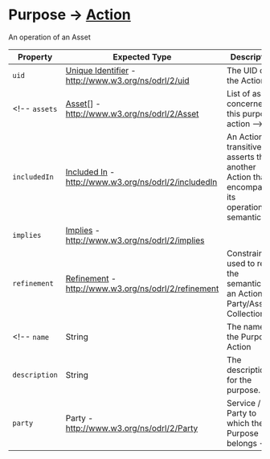# Purpose -> [Action](https://www.w3.org/TR/odrl-vocab/#term-Action)

An operation of an Asset

Property | Expected Type | Description
---------|---------------|------------
`uid` | [Unique Identifier](https://www.w3.org/TR/odrl-vocab/#term-uid) - http://www.w3.org/ns/odrl/2/uid | The UID of the Action
<!-- `assets` | [Asset](https://www.w3.org/TR/odrl-vocab/#term-Asset)[] - http://www.w3.org/ns/odrl/2/Asset | List of assets concerned by this purpose / action -->
`includedIn` | [Included In](https://www.w3.org/TR/odrl-vocab/#term-includedIn) - http://www.w3.org/ns/odrl/2/includedIn | An Action transitively asserts that another Action that encompasses its operational semantics.
`implies` | [Implies](https://www.w3.org/TR/odrl-vocab/#term-implies) - http://www.w3.org/ns/odrl/2/implies
`refinement` | [Refinement](https://www.w3.org/TR/odrl-vocab/#term-refinement) - http://www.w3.org/ns/odrl/2/refinement | Constraint used to refine the semantics of an Action, or Party/Asset Collection
<!-- `name` | String | The name of the Purpose / Action
`description` | String | The description for the purpose.
`party` | Party - http://www.w3.org/ns/odrl/2/Party | Service / Party to which the Purpose belongs -->